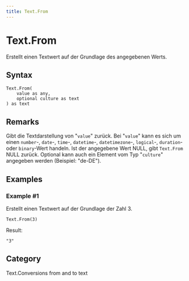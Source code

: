 ```yaml
---
title: Text.From
---
```


# Text.From


Erstellt einen Textwert auf der Grundlage des angegebenen Werts.


## Syntax

```powerquery
Text.From(
    value as any,
    optional culture as text
) as text
```


## Remarks

Gibt die Textdarstellung von "<code>value</code>" zurück. Bei "<code>value</code>" kann es sich um einen <code>number</code>-, <code>date</code>-, <code>time</code>-, <code>datetime</code>-, <code>datetimezone</code>-, <code>logical</code>-, <code>duration</code>- oder <code>binary</code>-Wert handeln.    Ist der angegebene Wert NULL, gibt <code>Text.From</code> NULL zurück. Optional kann auch ein Element vom Typ "<code>culture</code>" angegeben werden (Beispiel: "de-DE").


## Examples

### Example #1 
Erstellt einen Textwert auf der Grundlage der Zahl 3.
```powerquery
Text.From(3)
```

Result: 
```powerquery
"3"
```




## Category
Text.Conversions from and to text
